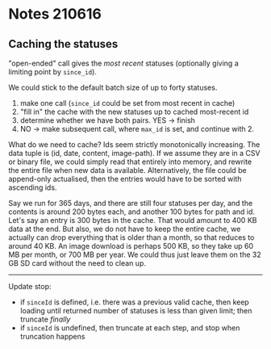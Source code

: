 # Notes 210616

## Caching the statuses

"open-ended" call gives the _most recent_ statuses (optionally giving a limiting point by `since_id`).

We could stick to the default batch size of up to forty statuses.

 1. make one call (`since_id` could be set from most recent in cache)
 2. "fill in" the cache with the new statuses up to cached most-recent id
 3. determine whether we have both pairs. YES -> finish
 4. NO -> make subsequent call, where `max_id` is set, and continue with 2.
 
What do we need to cache? Ids seem strictly monotonically increasing. The data tuple is
(id, date, content, image-path). If we assume they are in a CSV or binary file, we could simply read that
entirely into memory, and rewrite the entire file when new data is available. Alternatively, the
file could be append-only actualised, then the entries would have to be sorted with ascending ids.

Say we run for 365 days, and there are still four statuses per day, and the contents is around 200 bytes each,
and another 100 bytes for path and id. Let's say an entry is 300 bytes in the cache. That would amount to
400 KB data at the end. But also, we do not have to keep the entire cache, we actually
can drop everything that is older than a month, so that reduces to around 40 KB. An image download is perhaps
500 KB, so they take up 60 MB per month, or 700 MB per year. We could thus just leave them on the 32 GB SD card
without the need to clean up.

----

Update stop:

- if `sinceId` is defined, i.e. there was a previous valid cache, then keep loading until returned number of
  statuses is less than given limit; then truncate _finally_
- if `sinceId` is undefined, then truncate at each step, and stop when truncation happens
